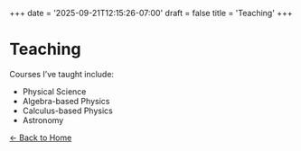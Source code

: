 +++
date = '2025-09-21T12:15:26-07:00'
draft = false
title = 'Teaching'
+++

# Teaching

Courses I’ve taught include:

- Physical Science
- Algebra-based Physics
- Calculus-based Physics
- Astronomy

[← Back to Home](/)
